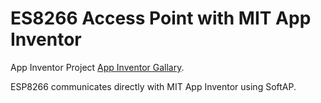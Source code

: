 # ES8266 Access Point with MIT App Inventor

App Inventor Project [App Inventor Gallary](http://ai2.appinventor.mit.edu/?galleryId=6413127143260160).

ESP8266 communicates directly with MIT App Inventor using SoftAP.
